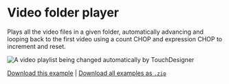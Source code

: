 # Video folder player

Plays all the video files in a given folder, automatically advancing and looping back to the first video using a count CHOP and expression CHOP to increment and reset.

![A video playlist being changed automatically by TouchDesigner](video-folder-player.gif)

[Download this example](https://github.com/XRRCA/CreativeCoding/raw/main/touchdesigner/video-folder-player/video-folder-player.toe) | [Download all examples as `.zip`](https://github.com/XRRCA/CreativeCoding/archive/refs/heads/main.zip)
